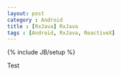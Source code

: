 ```yaml
---
layout: post
category : Android
title : [RxJava] RxJava
tags : [Android, RxJava, ReactiveX]
---
```


{% include JB/setup %}

Test

